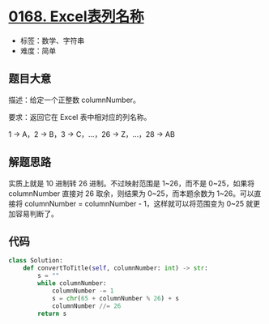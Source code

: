 # [0168. Excel表列名称](https://leetcode.cn/problems/excel-sheet-column-title/)

- 标签：数学、字符串
- 难度：简单

## 题目大意

描述：给定一个正整数 columnNumber。

要求：返回它在 Excel 表中相对应的列名称。

1 -> A，2 -> B，3 -> C，…，26 -> Z，…，28 -> AB

## 解题思路

实质上就是 10 进制转 26 进制。不过映射范围是 1~26，而不是 0~25，如果将 columnNumber 直接对 26 取余，则结果为 0~25，而本题余数为 1~26。可以直接将 columnNumber = columnNumber - 1，这样就可以将范围变为 0~25 就更加容易判断了。

## 代码

```python
class Solution:
    def convertToTitle(self, columnNumber: int) -> str:
        s = ""
        while columnNumber:
            columnNumber -= 1
            s = chr(65 + columnNumber % 26) + s
            columnNumber //= 26
        return s
```


